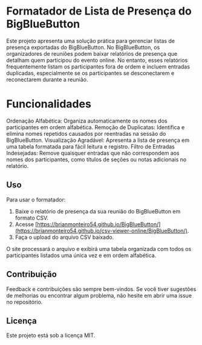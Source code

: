 # Formatador de Lista de Presença do BigBlueButton

Este projeto apresenta uma solução prática para gerenciar listas de presença exportadas do BigBlueButton. No BigBlueButton, os organizadores de reuniões podem baixar relatórios de presença que detalham quem participou do evento online. No entanto, esses relatórios frequentemente listam os participantes fora de ordem e incluem entradas duplicadas, especialmente se os participantes se desconectarem e reconectarem durante a reunião.

# Funcionalidades

Ordenação Alfabética: Organiza automaticamente os nomes dos participantes em ordem alfabética.
Remoção de Duplicatas: Identifica e elimina nomes repetidos causados por reentradas na sessão do BigBlueButton.
Visualização Agradável: Apresenta a lista de presença em uma tabela formatada para fácil leitura e registro.
Filtro de Entradas Indesejadas: Remove quaisquer entradas que não correspondem aos nomes dos participantes, como títulos de seções ou notas adicionais no relatório.

## Uso
Para usar o formatador:
1. Baixe o relatório de presença da sua reunião do BigBlueButton em formato CSV.
2. Acesse [https://brianmonteiro54.github.io/BigBlueButton/](https://brianmonteiro54.github.io/csv-viewer-online/BigBlueButton/).
3. Faça o upload do arquivo CSV baixado.

O site processará o arquivo e exibirá uma tabela organizada com todos os participantes listados uma única vez e em ordem alfabética.

## Contribuição
Feedback e contribuições são sempre bem-vindos. Se você tiver sugestões de melhorias ou encontrar algum problema, não hesite em abrir uma issue no repositório.

## Licença
Este projeto está sob a licença MIT.
